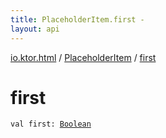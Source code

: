 ```yaml
---
title: PlaceholderItem.first - 
layout: api
---
```


<div class='api-docs-breadcrumbs'><a href="../index.html">io.ktor.html</a> / <a href="index.html">PlaceholderItem</a> / <a href="./first.html">first</a></div>

# first

<div class="signature"><code><span class="keyword">val </span><span class="identifier">first</span><span class="symbol">: </span><a href="https://kotlinlang.org/api/latest/jvm/stdlib/kotlin/-boolean/index.html"><span class="identifier">Boolean</span></a></code></div>
